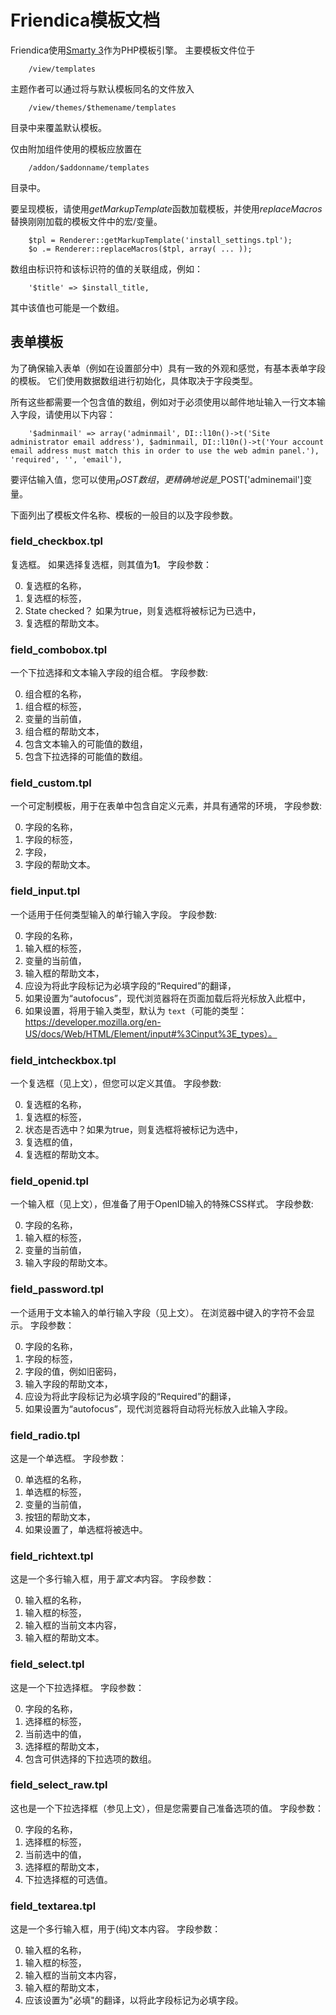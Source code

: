 Friendica模板文档
=================

Friendica使用[Smarty 3](http://www.smarty.net/)作为PHP模板引擎。
主要模板文件位于

		/view/templates

主题作者可以通过将与默认模板同名的文件放入

		/view/themes/$themename/templates

目录中来覆盖默认模板。

仅由附加组件使用的模板应放置在

		/addon/$addonname/templates

目录中。

要呈现模板，请使用*getMarkupTemplate*函数加载模板，并使用*replaceMacros*替换刚刚加载的模板文件中的宏/变量。

		$tpl = Renderer::getMarkupTemplate('install_settings.tpl');
        $o .= Renderer::replaceMacros($tpl, array( ... ));

数组由标识符和该标识符的值的关联组成，例如：

		'$title' => $install_title,

其中该值也可能是一个数组。

表单模板
--------

为了确保输入表单（例如在设置部分中）具有一致的外观和感觉，有基本表单字段的模板。
它们使用数据数组进行初始化，具体取决于字段类型。

所有这些都需要一个包含值的数组，例如对于必须使用以邮件地址输入一行文本输入字段，请使用以下内容：

		'$adminmail' => array('adminmail', DI::l10n()->t('Site administrator email address'), $adminmail, DI::l10n()->t('Your account email address must match this in order to use the web admin panel.'), 'required', '', 'email'),

要评估输入值，您可以使用$_POST数组，更精确地说是$_POST['adminemail']变量。

下面列出了模板文件名称、模板的一般目的以及字段参数。

### field_checkbox.tpl

复选框。
如果选择复选框，则其值为**1**。
字段参数：

0. 复选框的名称，
1. 复选框的标签，
2. State checked？ 如果为true，则复选框将被标记为已选中，
3. 复选框的帮助文本。

### field_combobox.tpl

一个下拉选择和文本输入字段的组合框。
字段参数:

0. 组合框的名称，
1. 组合框的标签，
2. 变量的当前值，
3. 组合框的帮助文本，
4. 包含文本输入的可能值的数组，
5. 包含下拉选择的可能值的数组。

### field_custom.tpl

一个可定制模板，用于在表单中包含自定义元素，并具有通常的环境，
字段参数:

0. 字段的名称，
1. 字段的标签，
2. 字段，
3. 字段的帮助文本。

### field_input.tpl

一个适用于任何类型输入的单行输入字段。
字段参数:

0. 字段的名称，
1. 输入框的标签，
2. 变量的当前值，
3. 输入框的帮助文本，
4. 应设为将此字段标记为必填字段的“Required”的翻译，
5. 如果设置为“autofocus”，现代浏览器将在页面加载后将光标放入此框中，
6. 如果设置，将用于输入类型，默认为 `text`（可能的类型：https://developer.mozilla.org/en-US/docs/Web/HTML/Element/input#%3Cinput%3E_types）。

### field_intcheckbox.tpl

一个复选框（见上文），但您可以定义其值。
字段参数:

0. 复选框的名称，
1. 复选框的标签，
2. 状态是否选中？如果为true，则复选框将被标记为选中，
3. 复选框的值，
4. 复选框的帮助文本。

### field_openid.tpl

一个输入框（见上文），但准备了用于OpenID输入的特殊CSS样式。
字段参数:

0. 字段的名称，
1. 输入框的标签，
2. 变量的当前值，
3. 输入字段的帮助文本。

### field_password.tpl

一个适用于文本输入的单行输入字段（见上文）。
在浏览器中键入的字符不会显示。
字段参数：

0. 字段的名称，
1. 字段的标签，
2. 字段的值，例如旧密码，
3. 输入字段的帮助文本，
4. 应设为将此字段标记为必填字段的“Required”的翻译，
5. 如果设置为“autofocus”，现代浏览器将自动将光标放入此输入字段。

### field_radio.tpl

这是一个单选框。
字段参数：

0. 单选框的名称，
1. 单选框的标签，
2. 变量的当前值，
3. 按钮的帮助文本，
4. 如果设置了，单选框将被选中。

### field_richtext.tpl

这是一个多行输入框，用于*富文本*内容。
字段参数：

0. 输入框的名称，
1. 输入框的标签，
2. 输入框的当前文本内容，
3. 输入框的帮助文本。

### field_select.tpl

这是一个下拉选择框。
字段参数：

0. 字段的名称，
1. 选择框的标签，
2. 当前选中的值，
3. 选择框的帮助文本，
4. 包含可供选择的下拉选项的数组。

### field_select_raw.tpl

这也是一个下拉选择框（参见上文），但是您需要自己准备选项的值。
字段参数：

0. 字段的名称，
1. 选择框的标签，
2. 当前选中的值，
3. 选择框的帮助文本，
4. 下拉选择框的可选值。

### field_textarea.tpl

这是一个多行输入框，用于(纯)文本内容。
字段参数：

0. 输入框的名称，
1. 输入框的标签，
2. 输入框的当前文本内容，
3. 输入框的帮助文本，
4. 应该设置为"必填"的翻译，以将此字段标记为必填字段。